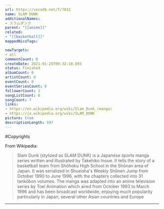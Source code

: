 ```yaml
---
url: https://vocadb.net/T/7812
name: SLAM DUNK
additionalNames: 
- スラムダンク
parent: "[[anime]]"
related:
- "[[basketball]]"
mappedNicoTags:

newTargets:
- all
commentCount: 0
createDate: 2021-01-25T09:32:18.893
status: Finished
albumCount: 0
artistCount: 0
eventCount: 0
eventSeriesCount: 0
followerCount: 1
songListCount: 0
songCount: 7
links: 
- https://en.wikipedia.org/wiki/Slam_Dunk_(manga)
- https://ja.wikipedia.org/wiki/SLAM_DUNK
picture: true
descriptionLength: 597
---
```


#Copyrights

From Wikipedia:
>Slam Dunk (stylized as SLAM DUNK) is a Japanese sports manga series written and illustrated by Takehiko Inoue. It tells the story of a basketball team from Shōhoku High School in the Shōnan area of Japan. It was serialized in Shueisha's Weekly Shōnen Jump from October 1990 to June 1996, with the chapters collected into 31 tankōbon volumes.
The manga was adapted into an anime television series by Toei Animation which aired from October 1993 to March 1996 and has been broadcast worldwide, enjoying much popularity particularly in Japan, several other Asian countries and Europe

---


